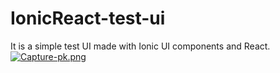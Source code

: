 # IonicReact-test-ui
It is a simple test UI made with Ionic UI components and React.
[![Capture-pk.png](https://i.postimg.cc/yY4YwWXs/Capture-pk.png)](https://postimg.cc/QVm378yy)
